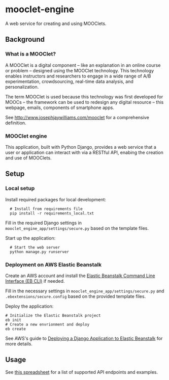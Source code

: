 # mooclet-engine
A web service for creating and using MOOClets.

## Background

### What is a MOOClet?
A MOOClet is a digital component – like an explanation in an online course or problem – designed using the MOOClet technology. This technology enables instructors and researchers to engage in a wide range of A/B experimentation, crowdsourcing, real-time data analysis, and personalization. 

The term MOOClet is used because this technology was first developed for MOOCs – the framework can be used to redesign any digital resource – this webpage, emails, components of smartphone apps.

See http://www.josephjaywilliams.com/mooclet for a comprehensive definition.

### MOOClet engine
This application, built with Python Django, provides a web service that a user or application can interact with via a RESTful API, enabing the creation and use of MOOClets.

## Setup
### Local setup

Install required packages for local development:
```
  # Install from requirements file
  pip install -r requirements_local.txt
```
Fill in the required Django settings in  ```mooclet_engine_app/settings/secure.py``` based on the template files.

Start up the application:
```
  # Start the web server
  python manage.py runserver
```

### Deployment on AWS Elastic Beanstalk
Create an AWS account and install the [Elastic Beanstalk Command Line Interface (EB CLI)](http://docs.aws.amazon.com/elasticbeanstalk/latest/dg/eb-cli3-install.html) if needed.

Fill in the necessary settings in ```mooclet_engine_app/settings/secure.py``` and ```.ebextensions/secure.config``` based on the provided template files.

Deploy the application:
```
# Initialize the Elastic Beanstalk project
eb init
# Create a new envrionment and deploy
eb create
```
See AWS's guide to [Deploying a Django Application to Elastic Beanstalk](http://docs.aws.amazon.com/elasticbeanstalk/latest/dg/create-deploy-python-django.html) for more details.

## Usage
See [this spreadsheet](https://docs.google.com/spreadsheets/d/1cmnQff9T7o2KhaccvdoLNj4v9lGaWpoxkPJ2nEUM_Ow) for a list of supported API endpoints and examples.
